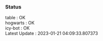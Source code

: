 ### Status


table : OK  
hogwarts : OK  
icy-bot : OK  
Latest Update : 2023-01-21 04:09:33.807373
